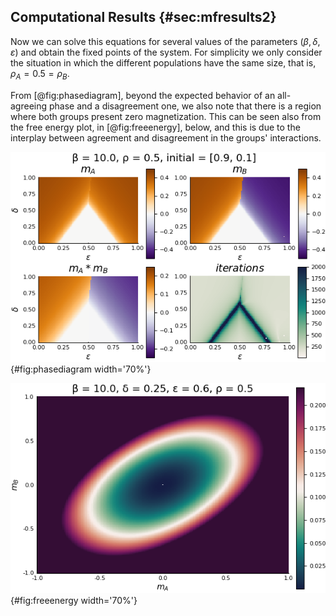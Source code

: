 
## Computational Results {#sec:mfresults2}

Now we can solve this equations for several values of the parameters $(\beta, \delta, \varepsilon)$ and obtain the fixed points of the system. For simplicity we only consider the situation in which the different populations have the same size, that is, $\rho_A = 0.5 = \rho_B$.

From [@fig:phasediagram], beyond the expected behavior of an all-agreeing phase and a disagreement one, we also note that there is a region where both groups present zero magnetization. This can be seen also from the free energy plot, in [@fig:freeenergy], below, and this is due to the interplay between agreement and disagreement in the groups' interactions.

![The phase diagram when $\beta = 10.0$ and $\rho_A = \rho_B$.](images/phasediagram-full-beta10-rho05-initial0901.png){#fig:phasediagram width='70%'}

![GET A BETTER IMAGE](images/freeenergy-beta10-delta25-eps6-rho05.png){#fig:freeenergy width='70%'}

<!-- \begin{figure}[h!]
\centering
\includegraphics[width=0.35\textwidth]{figures/freeenergy-beta10-delta75-eps4-rho05.png}
\includegraphics[width=0.35\textwidth]{figures/freeenergy-beta10-delta75-eps6-rho05.png}
\\
\includegraphics[width=0.4\textwidth]{figures/freeenergy-beta10-delta25-eps6-rho05.png}
\caption{The free energy for $\beta = 10.0$, $\rho_A = \rho_B$ and different values of $\delta, \varepsilon$, representing the 3 phases typical of the system}
\label{fig:freeenergy}
\end{figure} -->
